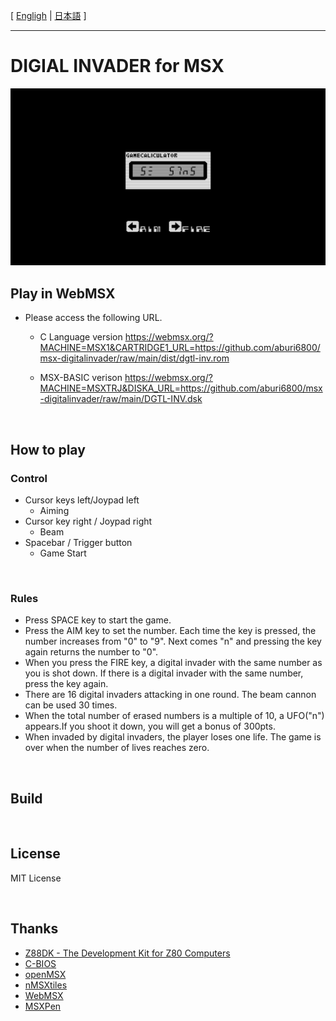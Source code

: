 [ [Engligh](README.md) | [日本語](README.ja.md) ]

---
# DIGIAL INVADER for MSX

<img src="image/01.png">

<br>

## Play in WebMSX

- Please access the following URL.

    - C Language version
    https://webmsx.org/?MACHINE=MSX1&CARTRIDGE1_URL=https://github.com/aburi6800/msx-digitalinvader/raw/main/dist/dgtl-inv.rom

    - MSX-BASIC verison
    https://webmsx.org/?MACHINE=MSXTRJ&DISKA_URL=https://github.com/aburi6800/msx-digitalinvader/raw/main/DGTL-INV.dsk

<br>

## How to play

### Control

- Cursor keys left/Joypad left
    - Aiming
- Cursor key right / Joypad right
    - Beam
- Spacebar / Trigger button
    - Game Start
<br>

### Rules

- Press SPACE key to start the game.
- Press the AIM key to set the number. Each time the key is pressed, the number increases from "0" to "9". Next comes "n" and pressing the key again returns the number to "0".
- When you press the FIRE key, a digital invader with the same number as you is shot down. If there is a digital invader with the same number, press the key again.
- There are 16 digital invaders attacking in one round. The beam cannon can be used 30 times.
- When the total number of erased numbers is a multiple of 10, a UFO("n") appears.If you shoot it down, you will get a bonus of 300pts.
- When invaded by digital invaders, the player loses one life. The game is over when the number of lives reaches zero.

<br>

## Build

<br>

## License

MIT License

<br>

## Thanks

- [Z88DK - The Development Kit for Z80 Computers](https://github.com/z88dk/z88dk)
- [C-BIOS](http://cbios.sourceforge.net/)
- [openMSX](https://openmsx.org/)
- [nMSXtiles](https://github.com/pipagerardo/nMSXtiles)
- [WebMSX](https://github.com/ppeccin/WebMSX)
- [MSXPen](https://msxpen.com/)
